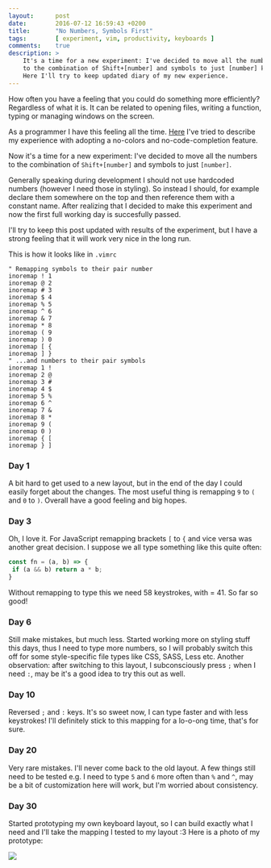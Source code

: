 ```yaml
---
layout:      post
date:        2016-07-12 16:59:43 +0200
title:       "No Numbers, Symbols First"
tags:        [ experiment, vim, productivity, keyboards ]
comments:    true
description: >
    It's a time for a new experiment: I've decided to move all the numbers
    to the combination of Shift+[number] and symbols to just [number] key.
    Here I'll try to keep updated diary of my new experience.
---
```

How often you have a feeling that you could do something more efficiently? Regardless of what it is. It can be related to opening files, writing a function, typing or managing windows on the screen.

As a programmer I have this feeling all the time. [Here](https://kuzzmi.com/blog/code-completion-thank-you-but-no) I've tried to describe my experience with adopting a no-colors and no-code-completion feature.

Now it's a time for a new experiment: I've decided to move all the numbers to the combination of `Shift+[number]` and symbols to just `[number]`.

Generally speaking during development I should not use hardcoded numbers (however I need those in styling). So instead I should, for example declare them somewhere on the top and then reference them with a constant name. After realizing that I decided to make this experiment and now the first full working day is succesfully passed.

I'll try to keep this post updated with results of the experiment, but I have a strong feeling that it will work very nice in the long run.

This is how it looks like in `.vimrc`

```
" Remapping symbols to their pair number
inoremap ! 1
inoremap @ 2
inoremap # 3
inoremap $ 4
inoremap % 5
inoremap ^ 6
inoremap & 7
inoremap * 8
inoremap ( 9
inoremap ) 0
inoremap [ {
inoremap ] }
" ...and numbers to their pair symbols
inoremap 1 !
inoremap 2 @
inoremap 3 #
inoremap 4 $
inoremap 5 %
inoremap 6 ^
inoremap 7 &
inoremap 8 *
inoremap 9 (
inoremap 0 )
inoremap { [
inoremap } ]
```

### Day 1

A bit hard to get used to a new layout, but in the end of the day I could easily forget about the changes. The most useful thing is remapping `9` to `(` and `0` to `)`. Overall have a good feeling and big hopes.

### Day 3

Oh, I love it. For JavaScript remapping brackets `[` to `{` and vice versa was another great decision. I suppose we all type something like this quite often:

```javascript
const fn = (a, b) => {
 if (a && b) return a * b;
}
```

Without remapping to type this we need 58 keystrokes, with = 41. So far so good!

### Day 6

Still make mistakes, but much less. Started working more on styling stuff this days, thus I need to type more numbers, so I will probably switch this off for some style-specific file types like CSS, SASS, Less etc. Another observation: after switching to this layout, I subconsciously press `;` when I need `:`, may be it's a good idea to try this out as well.

### Day 10

Reversed `;` and `:` keys. It's so sweet now, I can type faster and with less keystrokes! I'll definitely stick to this mapping for a lo-o-ong time, that's for sure.

### Day 20

Very rare mistakes. I'll never come back to the old layout. A few things still need to be tested e.g. I need to type `5` and `6` more often than `%` and `^`, may be a bit of customization here will work, but I'm worried about consistency.

### Day 30

Started prototyping my own keyboard layout, so I can build exactly what I need and I'll take the mapping I tested to my layout :3 Here is a photo of my prototype:

![](https://pbs.twimg.com/media/CoZFgcSWcAECyiq.jpg:large)

